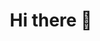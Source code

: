 <h1 align="center"> Hi there 👋 </h1>

<!--
**imenelydiaker/imenelydiaker** is a ✨ _special_ ✨ repository because its `README.md` (this file) appears on your GitHub profile.

Here are some ideas to get you started:

- 🔭 I’m currently working on ...
- 🌱 I’m currently learning ...
- 👯 I’m looking to collaborate on ...
- 🤔 I’m looking for help with ...
- 💬 Ask me about ...
- 📫 How to reach me: ...
- 😄 Pronouns: ...
- ⚡ Fun fact: ...
-->

<div align='center'>
  
  <!--
  ![My github stats](https://github-readme-stats.vercel.app/api?username=imenelydiaker&show_icons=true&theme=radical) &nbsp;
  
  [![Top Langs](https://github-readme-stats.vercel.app/api/top-langs/?username=imenelydiaker&layout=compact&theme=radical)](https://github.com/imenelydiaker/github-readme-stats)
  -->

</div>
